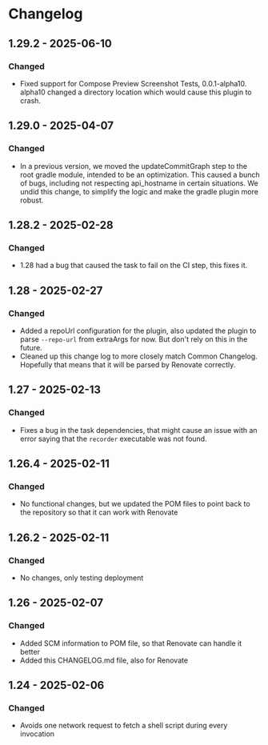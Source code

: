 # Changelog

## 1.29.2 - 2025-06-10

### Changed

- Fixed support for Compose Preview Screenshot Tests,
  0.0.1-alpha10. alpha10 changed a directory location which would
  cause this plugin to crash.

## 1.29.0 - 2025-04-07

### Changed

- In a previous version, we moved the updateCommitGraph step to the
  root gradle module, intended to be an optimization. This caused a
  bunch of bugs, including not respecting api_hostname in certain
  situations. We undid this change, to simplify the logic and make the
  gradle plugin more robust.

## 1.28.2 - 2025-02-28

### Changed

- 1.28 had a bug that caused the task to fail on the CI step, this fixes it.

## 1.28 - 2025-02-27

### Changed

- Added a repoUrl configuration for the plugin, also updated the plugin to
  parse `--repo-url` from extraArgs for now. But don't rely on this in the
  future.
- Cleaned up this change log to more closely match Common Changelog. Hopefully
  that means that it will be parsed by Renovate correctly.

## 1.27 - 2025-02-13

### Changed

- Fixes a bug in the task dependencies, that might cause an issue
  with an error saying that the `recorder` executable was not found.

## 1.26.4 - 2025-02-11

### Changed

- No functional changes, but we updated the POM files to point back to
  the repository so that it can work with Renovate

## 1.26.2 - 2025-02-11

### Changed

- No changes, only testing deployment

## 1.26 - 2025-02-07

### Changed
- Added SCM information to POM file, so that Renovate can handle it better
- Added this CHANGELOG.md file, also for Renovate

## 1.24 - 2025-02-06

### Changed

- Avoids one network request to fetch a shell script during every invocation
